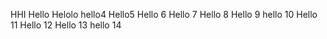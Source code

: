 HHI
Hello
Helolo
hello4
Hello5
Hello 6
Hello 7
Hello 8
Hello 9
hello 10
Hello 11
Hello 12
Hello 13
hello 14
